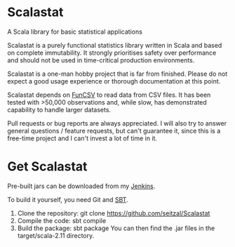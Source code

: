 # Scalastat
A Scala library for basic statistical applications

Scalastat is a purely functional statistics library written in Scala and based on complete immutability.
It strongly prioritises safety over performance and should not be used in time-critical production environments.

Scalastat is a one-man hobby project that is far from finished. Please do not expect a good usage experience or thorough documentation at this point.

Scalastat depends on [FunCSV](http://github.com/Seitzal/FunCSV) to read data from CSV files.
It has been tested with >50,000 observations and, while slow, has demonstrated capability to handle larger datasets.

Pull requests or bug reports are always appreciated.
I will also try to answer general questions / feature requests, but can't guarantee it, since this is a free-time project and I can't invest a lot of time in it.

# Get Scalastat
Pre-built jars can be downloaded from my [Jenkins](http://redundant.seitzal.org:8080).

To build it yourself, you need Git and [SBT](https://www.scala-sbt.org/).
1. Clone the repository:
  git clone https://github.com/seitzal/Scalastat
2. Compile the code:
  sbt compile
3. Build the package:
  sbt package
You can then find the .jar files in the target/scala-2.11 directory.
